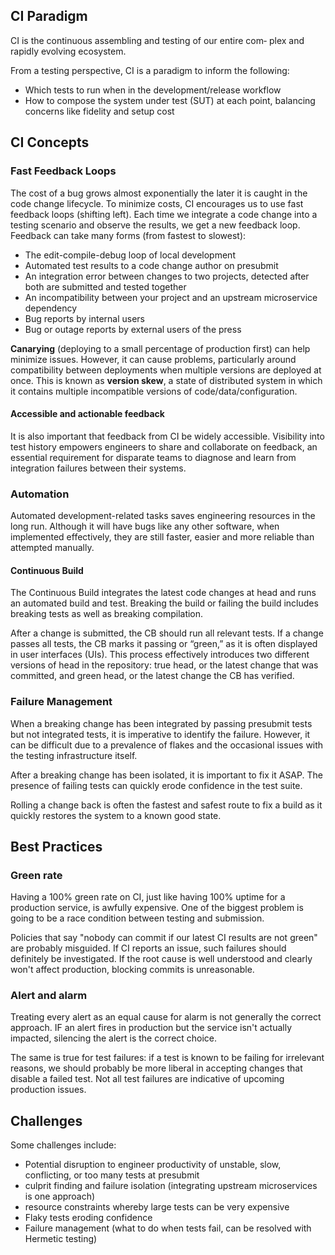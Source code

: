 ## CI Paradigm

CI is the continuous assembling and testing of our entire com‐ plex and rapidly evolving ecosystem.

From a testing perspective, CI is a paradigm to inform the following:

- Which tests to run when in the development/release workflow
- How to compose the system under test (SUT) at each point, balancing concerns like fidelity and setup cost

## CI Concepts

### Fast Feedback Loops

The cost of a bug grows almost exponentially the later it is caught in the code change lifecycle. To minimize costs, CI encourages us to use fast feedback loops (shifting left). Each time we integrate a code change into a testing scenario and observe the results, we get a new feedback loop. Feedback can take many forms (from fastest to slowest):

- The edit-compile-debug loop of local development
- Automated test results to a code change author on presubmit
- An integration error between changes to two projects, detected after both are submitted and tested together
- An incompatibility between your project and an upstream microservice dependency
- Bug reports by internal users
- Bug or outage reports by external users of the press

**Canarying** (deploying to a small percentage of production first) can help minimize issues. However, it can cause problems, particularly around compatibility between deployments when multiple versions are deployed at once. This is known as **version skew**, a state of distributed system in which it contains multiple incompatible versions of code/data/configuration.

#### Accessible and actionable feedback

It is also important that feedback from CI be widely accessible. Visibility into test history empowers engineers to share and collaborate on feedback, an essential requirement for disparate teams to diagnose and learn from integration failures between their systems.

### Automation

Automated development-related tasks saves engineering resources in the long run. Although it will have bugs like any other software, when implemented effectively, they are still faster, easier and more reliable than attempted manually.

#### Continuous Build

The Continuous Build integrates the latest code changes at head and runs an automated build and test. Breaking the build or failing the build includes breaking tests as well as breaking compilation.

After a change is submitted, the CB should run all relevant tests. If a change passes all tests, the CB marks it passing or “green,” as it is often displayed in user interfaces (UIs). This process effectively introduces two different versions of head in the repository: true head, or the latest change that was committed, and green head, or the latest change the CB has verified.

### Failure Management

When a breaking change has been integrated by passing presubmit tests but not integrated tests, it is imperative to identify the failure. However, it can be difficult due to a prevalence of flakes and the occasional issues with the testing infrastructure itself.

After a breaking change has been isolated, it is important to fix it ASAP. The presence of failing tests can quickly erode confidence in the test suite.

Rolling a change back is often the fastest and safest route to fix a build as it quickly restores the system to a known good state.

## Best Practices

### Green rate

Having a 100% green rate on CI, just like having 100% uptime for a production service, is awfully expensive. One of the biggest problem is going to be a race condition between testing and submission.

Policies that say "nobody can commit if our latest CI results are not green" are probably misguided. If CI reports an issue, such failures should definitely be investigated. If the root cause is well understood and clearly won't affect production, blocking commits is unreasonable.

### Alert and alarm

Treating every alert as an equal cause for alarm is not generally the correct approach. IF an alert fires in production but the service isn't actually impacted, silencing the alert is the correct choice.

The same is true for test failures: if a test is known to be failing for irrelevant reasons, we should probably be more liberal in accepting changes that disable a failed test. Not all test failures are indicative of upcoming production issues.

## Challenges

Some challenges include:

- Potential disruption to engineer productivity of unstable, slow, conflicting, or too many tests at presubmit
- culprit finding and failure isolation (integrating upstream microservices is one approach)
- resource constraints whereby large tests can be very expensive
- Flaky tests eroding confidence
- Failure management (what to do when tests fail, can be resolved with Hermetic testing)
